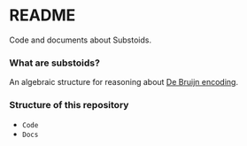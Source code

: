 # README #

Code and documents about Substoids.

### What are substoids? ###

An algebraic structure for reasoning about
[De Bruijn encoding](https://en.wikipedia.org/wiki/De_Bruijn_index).

### Structure of this repository ###

* `Code`
* `Docs`
